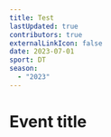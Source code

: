 ```yaml
---
title: Test
lastUpdated: true
contributors: true
externalLinkIcon: false
date: 2023-07-01
sport: DT
season:
  - "2023"
---
```

# Event title